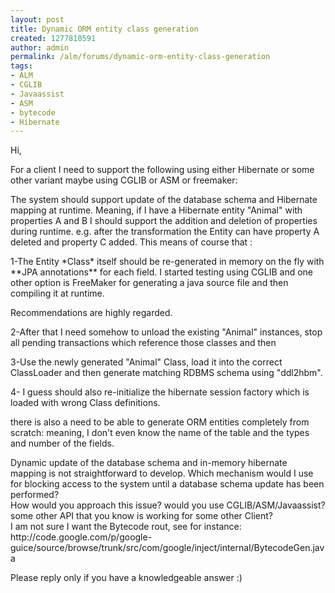 ```yaml
---
layout: post
title: Dynamic ORM entity class generation
created: 1277810591
author: admin
permalink: /alm/forums/dynamic-orm-entity-class-generation
tags:
- ALM
- CGLIB
- Javaassist
- ASM
- bytecode
- Hibernate
---
```

<p>Hi,</p>
<p>For a client I need to support the following using either Hibernate or some other variant maybe using CGLIB or ASM or freemaker:</p>
<p>The system should support update of the database schema and Hibernate mapping at runtime. Meaning, if I have a Hibernate entity &quot;Animal&quot; with properties A and B I should support the addition and deletion of properties during runtime. e.g. after the transformation the Entity can have property A deleted and property C added. This means of course that :</p>
<p>1-The Entity *Class* itself should be re-generated in memory on the fly with **JPA annotations** for each field. I started testing using CGLIB and one other option is FreeMaker for generating a java source file and then compiling it at runtime.</p>
<p>Recommendations are highly regarded.</p>
<p>2-After that I need somehow to unload the existing &quot;Animal&quot; instances, stop all pending transactions which reference those classes and then</p>
<p>3-Use the newly generated &quot;Animal&quot; Class, load it into the correct ClassLoader and then generate matching RDBMS schema using &quot;ddl2hbm&quot;.</p>
<p>4- I guess should also re-initialize the hibernate session factory which is loaded with wrong Class definitions.</p>
<p>there is also a need to be able to generate ORM entities completely from scratch: meaning, I don&#39;t even know the name of the table and the types and number of the fields.</p>
<p>Dynamic update of the database schema and in-memory hibernate mapping is not straightforward to develop. Which mechanism would I use for blocking access to the system until a database schema update has been performed?<br />
	How would you approach this issue? would you use CGLIB/ASM/Javaassist? some other API that you know is working for some other Client?<br />
	I am not sure I want the Bytecode rout, see for instance: http://code.google.com/p/google-guice/source/browse/trunk/src/com/google/inject/internal/BytecodeGen.java</p>
<p>Please reply only if you have a knowledgeable answer :)</p>
